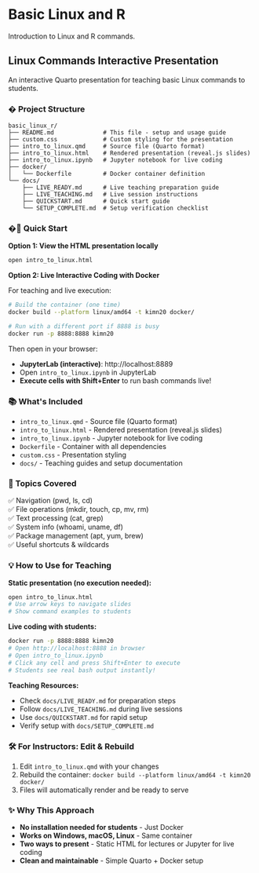# Basic Linux and R
Introduction to Linux and R commands.

## Linux Commands Interactive Presentation

An interactive Quarto presentation for teaching basic Linux commands to students.

### � Project Structure

```
basic_linux_r/
├── README.md              # This file - setup and usage guide
├── custom.css             # Custom styling for the presentation
├── intro_to_linux.qmd     # Source file (Quarto format)
├── intro_to_linux.html    # Rendered presentation (reveal.js slides)
├── intro_to_linux.ipynb   # Jupyter notebook for live coding
├── docker/
│   └── Dockerfile         # Docker container definition
└── docs/
    ├── LIVE_READY.md      # Live teaching preparation guide
    ├── LIVE_TEACHING.md   # Live session instructions
    ├── QUICKSTART.md      # Quick start guide
    └── SETUP_COMPLETE.md  # Setup verification checklist
```

### �🚀 Quick Start

**Option 1: View the HTML presentation locally**
```bash
open intro_to_linux.html
```

**Option 2: Live Interactive Coding with Docker**

For teaching and live execution:
```bash
# Build the container (one time)
docker build --platform linux/amd64 -t kimn20 docker/

# Run with a different port if 8888 is busy
docker run -p 8888:8888 kimn20
```

Then open in your browser:
- **JupyterLab (interactive)**: http://localhost:8889
- Open `intro_to_linux.ipynb` in JupyterLab
- **Execute cells with Shift+Enter** to run bash commands live!

### 📚 What's Included

- `intro_to_linux.qmd` - Source file (Quarto format)
- `intro_to_linux.html` - Rendered presentation (reveal.js slides)
- `intro_to_linux.ipynb` - Jupyter notebook for live coding
- `Dockerfile` - Container with all dependencies
- `custom.css` - Presentation styling
- `docs/` - Teaching guides and setup documentation

### 📖 Topics Covered

✅ Navigation (pwd, ls, cd)  
✅ File operations (mkdir, touch, cp, mv, rm)  
✅ Text processing (cat, grep)  
✅ System info (whoami, uname, df)  
✅ Package management (apt, yum, brew)  
✅ Useful shortcuts & wildcards  

### 💡 How to Use for Teaching

**Static presentation (no execution needed):**
```bash
open intro_to_linux.html
# Use arrow keys to navigate slides
# Show command examples to students
```

**Live coding with students:**
```bash
docker run -p 8888:8888 kimn20
# Open http://localhost:8888 in browser
# Open intro_to_linux.ipynb
# Click any cell and press Shift+Enter to execute
# Students see real bash output instantly!
```

**Teaching Resources:**
- Check `docs/LIVE_READY.md` for preparation steps
- Follow `docs/LIVE_TEACHING.md` during live sessions
- Use `docs/QUICKSTART.md` for rapid setup
- Verify setup with `docs/SETUP_COMPLETE.md`

### 🛠️ For Instructors: Edit & Rebuild

1. Edit `intro_to_linux.qmd` with your changes
2. Rebuild the container: `docker build --platform linux/amd64 -t kimn20 docker/`
3. Files will automatically render and be ready to serve

### ✨ Why This Approach

- **No installation needed for students** - Just Docker
- **Works on Windows, macOS, Linux** - Same container
- **Two ways to present** - Static HTML for lectures or Jupyter for live coding
- **Clean and maintainable** - Simple Quarto + Docker setup
